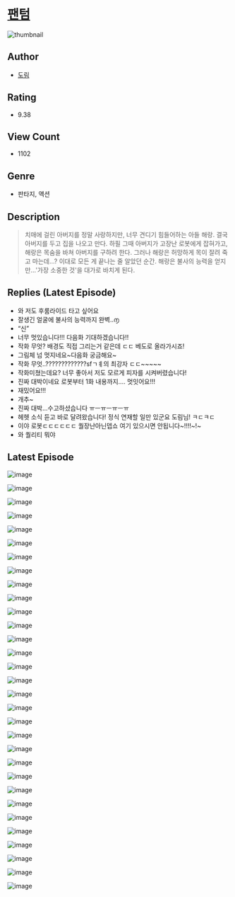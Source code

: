 # [팬텀](https://comic.naver.com/challenge/list?titleId=810839)
![thumbnail](https://image-comic.pstatic.net/user_contents_data/challenge_comic/2023/05/24/363957/upload_7221857578538000995_480x623.jpeg)

## Author
- [도림](https://comic.naver.com/artistTitle?id=363957)

## Rating
- 9.38

## View Count
- 1102

## Genre
- 판타지, 액션

## Description
> 치매에 걸린 아버지를 정말 사랑하지만, 너무 견디기 힘들어하는 아들 해랑. 결국 아버지를 두고 집을 나오고 만다. 하필 그때 아버지가 고장난 로봇에게 잡혀가고, 해랑은 목숨을 바쳐 아버지를 구하려 한다. 그러나 해랑은 허망하게 목이 잘려 죽고 마는데...? 이대로 모든 게 끝나는 줄 알았던 순간. 해랑은 불사의 능력을 얻지만...'가장 소중한 것'을 대가로 바치게 된다.

## Replies (Latest Episode)
- 와 저도 후룸라이드 타고 싶어요
- 잘생긴 얼굴에 불사의 능력까지 완벽..൱
- “신”
- 너무 멋있습니다!!! 다음화 기대하겠습니다!!
- 작화 무엇? 배경도 직접 그리는거 같은데 ㄷㄷ 베도로 올라가시죠!
- 그림체 넘 멋지네요~다음화 궁금해요~
- 작화 무엇..?????????????sfㄱㅖ의 최강자 ㄷㄷ~~~~~
- 작화미쳤는데요? 너무 좋아서 저도 모르게 피자를 시켜버렸습니다!
- 진짜 대박이네요 로봇부터 1화 내용까지.... 멋잇어요!!!
- 재밌어요!!!
- 개추~
- 진짜 대박...수고하셨습니다 ㅠㅡㅠㅡㅠㅡㅠ
- 헤헷 소식 듣고 바로 달려왔습니다! 정식 연재할 일만 있군요 도림님! ㅋㄷㅋㄷ
- 이야 로봇ㄷㄷㄷㄷㄷㄷ 퀄장난아닌뎁쇼 여기 있으시면 안됩니다~!!!!~!~
- 와 퀄리티 뭐야

## Latest Episode
![image](https://image-comic.pstatic.net/user_contents_data/challenge_comic/2023/05/24/363957/upload_7003485763809731939.jpeg)

![image](https://image-comic.pstatic.net/user_contents_data/challenge_comic/2023/05/24/363957/upload_7149240315179840564.jpeg)

![image](https://image-comic.pstatic.net/user_contents_data/challenge_comic/2023/05/24/363957/upload_7005688077796009573.jpeg)

![image](https://image-comic.pstatic.net/user_contents_data/challenge_comic/2023/05/24/363957/upload_3846409661413733172.jpeg)

![image](https://image-comic.pstatic.net/user_contents_data/challenge_comic/2023/05/24/363957/upload_3833185818624680244.jpeg)

![image](https://image-comic.pstatic.net/user_contents_data/challenge_comic/2023/05/24/363957/upload_3833186952496178480.jpeg)

![image](https://image-comic.pstatic.net/user_contents_data/challenge_comic/2023/05/24/363957/upload_3832672359563211364.jpeg)

![image](https://image-comic.pstatic.net/user_contents_data/challenge_comic/2023/05/24/363957/upload_3487587336617080629.jpeg)

![image](https://image-comic.pstatic.net/user_contents_data/challenge_comic/2023/05/24/363957/upload_3833237511995876665.jpeg)

![image](https://image-comic.pstatic.net/user_contents_data/challenge_comic/2023/05/24/363957/upload_7077467722290116665.jpeg)

![image](https://image-comic.pstatic.net/user_contents_data/challenge_comic/2023/05/24/363957/upload_7076955122993095780.jpeg)

![image](https://image-comic.pstatic.net/user_contents_data/challenge_comic/2023/05/24/363957/upload_7147549476699650359.jpeg)

![image](https://image-comic.pstatic.net/user_contents_data/challenge_comic/2023/05/24/363957/upload_3690757311384074084.jpeg)

![image](https://image-comic.pstatic.net/user_contents_data/challenge_comic/2023/05/24/363957/upload_3618186430115898932.jpeg)

![image](https://image-comic.pstatic.net/user_contents_data/challenge_comic/2023/05/24/363957/upload_7233970013377605681.jpeg)

![image](https://image-comic.pstatic.net/user_contents_data/challenge_comic/2023/05/24/363957/upload_7292226520250463586.jpeg)

![image](https://image-comic.pstatic.net/user_contents_data/challenge_comic/2023/05/24/363957/upload_7378638028185810998.jpeg)

![image](https://image-comic.pstatic.net/user_contents_data/challenge_comic/2023/05/24/363957/upload_3978983477782655799.jpeg)

![image](https://image-comic.pstatic.net/user_contents_data/challenge_comic/2023/05/24/363957/upload_7363722280321759027.jpeg)

![image](https://image-comic.pstatic.net/user_contents_data/challenge_comic/2023/05/24/363957/upload_3703419283061564980.jpeg)

![image](https://image-comic.pstatic.net/user_contents_data/challenge_comic/2023/05/24/363957/upload_7161956179942650419.jpeg)

![image](https://image-comic.pstatic.net/user_contents_data/challenge_comic/2023/05/24/363957/upload_7089846913200173153.jpeg)

![image](https://image-comic.pstatic.net/user_contents_data/challenge_comic/2023/05/24/363957/upload_3486459232623342896.jpeg)

![image](https://image-comic.pstatic.net/user_contents_data/challenge_comic/2023/05/24/363957/upload_3760847857678573880.jpeg)

![image](https://image-comic.pstatic.net/user_contents_data/challenge_comic/2023/05/24/363957/upload_3976740272077812528.jpeg)

![image](https://image-comic.pstatic.net/user_contents_data/challenge_comic/2023/05/24/363957/upload_3690198750886638648.jpeg)

![image](https://image-comic.pstatic.net/user_contents_data/challenge_comic/2023/05/24/363957/upload_7076897964709787444.jpeg)

![image](https://image-comic.pstatic.net/user_contents_data/challenge_comic/2023/05/24/363957/upload_7234015981660628579.jpeg)

![image](https://image-comic.pstatic.net/user_contents_data/challenge_comic/2023/05/24/363957/upload_7075208007603597618.jpeg)

![image](https://image-comic.pstatic.net/user_contents_data/challenge_comic/2023/05/24/363957/upload_4063994405285093941.jpeg)

![image](https://image-comic.pstatic.net/user_contents_data/challenge_comic/2023/05/24/363957/upload_7233406860856078644.jpeg)
